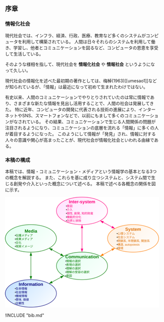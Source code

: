 
## 序章

### 情報化社会
現代社会では、インフラ、経済、行政、医療、教育など多くのシステムがコンピュータを利用して構築されている。
人間は日々それらのシステムを利用して働き、学習し、他者とコミュニケーションを図るなど、コンピュータの恩恵を享受して生活している。

そのような様相を指して、現代社会を **情報化社会** や **情報社会** というようになって久しい。

現代社会の情報化を述べた最初期の著作としては、梅棹(1963)\[[umesao1]\]などが知られているが、「情報」は最近になって初めて生まれたわけではない。

有史以来、人間のコミュニケーションでやりとりされていたのは常に情報であり、さまざまな新たな情報を見出し活用することで、人間の社会は発展してきた。
特に近年、コンピュータの開発に代表される技術の進展により、インターネットやSNS、スマートフォンなどで、以前にもまして多くのコミュニケーションがなされている。
その結果、コミュニケーションで生じる人間関係の問題が注目されるようになり、コミュニケーションの底層を流れる「情報」に多くの人が着目するようになった。
このようにして情報が「発見」され、情報に対する人々の意識や関心が高まったことが、現代社会が情報化社会といわれる由縁である。


### 本稿の構成
本稿では、情報・コミュニケーション・メディアという情報学の基本となる3つの概念を解説する。
また、これらを基に成り立つシステムと、システム間で生じる創発や介入といった概念について述べる。
本稿で述べる各概念の関係を図に示す。

![fig:structure. 各概念の関係](structure.svg)


!INCLUDE "bib.md"
